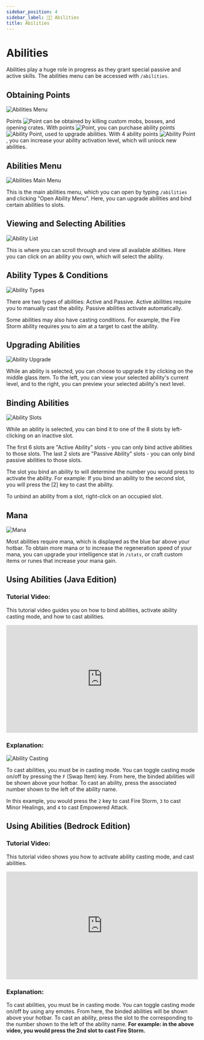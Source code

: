 ```yaml
---
sidebar_position: 4
sidebar_label: 🧚🏻 Abilities
title: Abilities
---
```


# Abilities

Abilities play a huge role in progress as they grant special passive and active skills. The abilities menu can be accessed with `/abilities`.

## Obtaining Points

![Abilities Menu](./img/abilities/abilities-menu.png)

Points ![Point](./img/abilities/points.png) can be obtained by killing custom mobs, bosses, and opening crates. With points ![Point](./img/abilities/points.png), you can purchase ability points ![Ability Point](./img/abilities/ability_point.png), used to upgrade abilities. With 4 ability points ![Ability Point](./img/abilities/ability_point.png), you can increase your ability activation level, which will unlock new abilities.

## Abilities Menu

![Abilities Main Menu](./img/abilities/abilities-main-menu.png)

This is the main abilities menu, which you can open by typing `/abilities` and clicking "Open Ability Menu". Here, you can upgrade abilities and bind certain abilities to slots.

## Viewing and Selecting Abilities

![Ability List](./img/abilities/ability-list.png)

This is where you can scroll through and view all available abilities. Here you can click on an ability you own, which will select the ability.

## Ability Types & Conditions
![Ability Types](./img/abilities/ability-types.png)

There are two types of abilities: Active and Passive. Active abilities require you to manually cast the ability. Passive abilities activate automatically.

Some abilities may also have casting conditions. For example, the Fire Storm ability requires you to aim at a target to cast the ability.

## Upgrading Abilities

![Ability Upgrade](./img/abilities/ability-upgrade.png)

While an ability is selected, you can choose to upgrade it by clicking on the middle glass item. To the left, you can view your selected ability's current level, and to the right, you can preview your selected ability's next level.

## Binding Abilities

![Ability Slots](./img/abilities/ability-bind.png)

While an ability is selected, you can bind it to one of the 8 slots by left-clicking on an inactive slot. 

The first 6 slots are "Active Ability" slots - you can only bind active abilities to those slots. The last 2 slots are "Passive Ability" slots - you can only bind passive abilities to those slots.

The slot you bind an ability to will determine the number you would press to activate the ability. For example: If you bind an ability to the second slot, you will press the [2] key to cast the ability.

To unbind an ability from a slot, right-click on an occupied slot.

## Mana

![Mana](./img/abilities/mana.png)

Most abilities require mana, which is displayed as the blue bar above your hotbar. To obtain more mana or to increase the regeneration speed of your mana, you can upgrade your intelligence stat in `/stats`, or craft custom items or runes that increase your mana gain.

## Using Abilities (Java Edition)

### Tutorial Video:
This tutorial video guides you on how to bind abilities, activate ability casting mode, and how to cast abilities.
<iframe width="509" height="286" src="https://www.youtube.com/embed/G2qp1CEketA" title="HexArchon - How to use Abilities" frameborder="0" allow="accelerometer; autoplay; clipboard-write; encrypted-media; gyroscope; picture-in-picture; web-share" allowfullscreen></iframe>

### Explanation:
![Ability Casting](./img/abilities/ability-casting.png)

To cast abilities, you must be in casting mode. You can toggle casting mode on/off by pressing the `F` (Swap Item) key. From here, the binded abilities will be shown above your hotbar. To cast an ability, press the associated number shown to the left of the ability name.

In this example, you would press the `2` key to cast Fire Storm, `3` to cast Minor Healings, and `4` to cast Empowered Attack.

## Using Abilities (Bedrock Edition)

### Tutorial Video:
This tutorial video shows you how to activate ability casting mode, and cast abilities.
<iframe width="509" height="286" src="https://www.youtube.com/watch?v=zabBbgu3Dlc" title="HexArchon - How to use Abilities" frameborder="0" allow="accelerometer; autoplay; clipboard-write; encrypted-media; gyroscope; picture-in-picture; web-share" allowfullscreen></iframe>

### Explanation:

To cast abilities, you must be in casting mode. You can toggle casting mode on/off by using any emotes. From here, the binded abilities will be shown above your hotbar. To cast an ability, press the slot to the corresponding to the number shown to the left of the ability name. **For example: in the above video, you would press the 2nd slot to cast Fire Storm.**